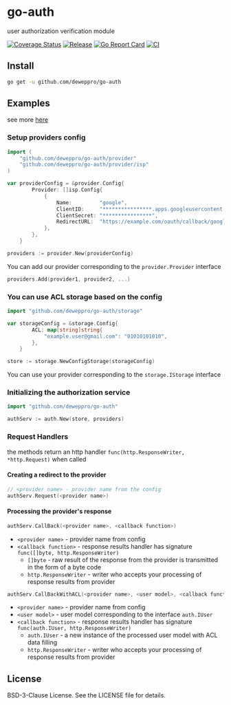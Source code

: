 # go-auth
user authorization verification module

[![Coverage Status](https://coveralls.io/repos/github/deweppro/go-auth/badge.svg?branch=master)](https://coveralls.io/github/deweppro/go-auth?branch=master)
[![Release](https://img.shields.io/github/release/deweppro/go-auth.svg?style=flat-square)](https://github.com/deweppro/go-auth/releases/latest)
[![Go Report Card](https://goreportcard.com/badge/github.com/deweppro/go-auth)](https://goreportcard.com/report/github.com/deweppro/go-auth)
[![CI](https://github.com/deweppro/go-auth/actions/workflows/ci.yml/badge.svg)](https://github.com/deweppro/go-auth/actions/workflows/ci.yml)

## Install

```sh
go get -u github.com/deweppro/go-auth
```

## Examples

see more [here](internal/examples)


### Setup providers config

```go
import (
    "github.com/deweppro/go-auth/provider"
    "github.com/deweppro/go-auth/provider/isp"
)

var providerConfig = &provider.Config{
        Provider: []isp.Config{
            {
                Name:         "google",
                ClientID:     "****************.apps.googleusercontent.com",
                ClientSecret: "****************",
                RedirectURL:  "https://example.com/oauth/callback/google",
            },
        },
    }

providers := provider.New(providerConfig)
```

You can add our provider corresponding to the `provider.Provider` interface

```go
providers.Add(provider1, provider2, ...)
```

### You can use ACL storage based on the config

```go
import "github.com/deweppro/go-auth/storage"

var storageConfig = &storage.Config{
        ACL: map[string]string{
            "example.user@gmail.com": "01010101010",
        },
    }

store := storage.NewConfigStorage(storageConfig)
```

You can use your provider corresponding to the `storage.IStorage` interface

### Initializing the authorization service

```go
import "github.com/deweppro/go-auth"

authServ := auth.New(store, providers)
```

### Request Handlers

the methods return an http handler `func(http.ResponseWriter, *http.Request)` when called 

#### Creating a redirect to the provider

```go
// <provider name> - provider name from the config
authServ.Request(<provider name>)
```

#### Processing the provider's response

```go
authServ.CallBack(<provider name>, <callback function>)
```
* `<provider name>` - provider name from config
* `<callback function>` - response results handler has signature `func([]byte, http.ResponseWriter)`
  * `[]byte` - raw result of the response from the provider is transmitted in the form of a byte code
  * `http.ResponseWriter` - writer who accepts your processing of response results from provider

```go
authServ.CallBackWithACL(<provider name>, <user model>, <callback function>)
```
* `<provider name>` - provider name from config
* `<user model>` - user model corresponding to the interface `auth.IUser`
* `<callback function>` - response results handler has signature `func(auth.IUser, http.ResponseWriter)`
  * `auth.IUser` - a new instance of the processed user model with ACL data filling
  * `http.ResponseWriter` - writer who accepts your processing of response results from provider

## License

BSD-3-Clause License. See the LICENSE file for details.